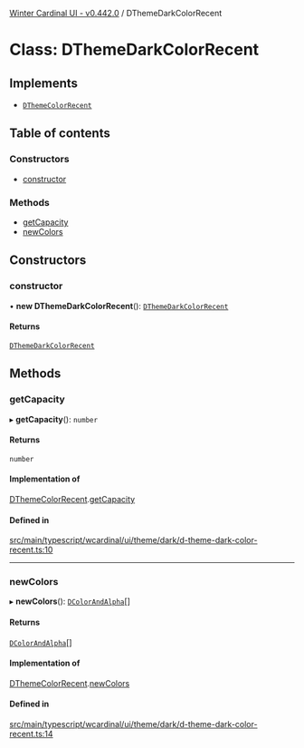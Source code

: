 [Winter Cardinal UI - v0.442.0](../index.md) / DThemeDarkColorRecent

# Class: DThemeDarkColorRecent

## Implements

- [`DThemeColorRecent`](../interfaces/DThemeColorRecent.md)

## Table of contents

### Constructors

- [constructor](DThemeDarkColorRecent.md#constructor)

### Methods

- [getCapacity](DThemeDarkColorRecent.md#getcapacity)
- [newColors](DThemeDarkColorRecent.md#newcolors)

## Constructors

### constructor

• **new DThemeDarkColorRecent**(): [`DThemeDarkColorRecent`](DThemeDarkColorRecent.md)

#### Returns

[`DThemeDarkColorRecent`](DThemeDarkColorRecent.md)

## Methods

### getCapacity

▸ **getCapacity**(): `number`

#### Returns

`number`

#### Implementation of

[DThemeColorRecent](../interfaces/DThemeColorRecent.md).[getCapacity](../interfaces/DThemeColorRecent.md#getcapacity)

#### Defined in

[src/main/typescript/wcardinal/ui/theme/dark/d-theme-dark-color-recent.ts:10](https://github.com/winter-cardinal/winter-cardinal-ui/blob/v0.442.0/src/main/typescript/wcardinal/ui/theme/dark/d-theme-dark-color-recent.ts#L10)

___

### newColors

▸ **newColors**(): [`DColorAndAlpha`](../interfaces/DColorAndAlpha.md)[]

#### Returns

[`DColorAndAlpha`](../interfaces/DColorAndAlpha.md)[]

#### Implementation of

[DThemeColorRecent](../interfaces/DThemeColorRecent.md).[newColors](../interfaces/DThemeColorRecent.md#newcolors)

#### Defined in

[src/main/typescript/wcardinal/ui/theme/dark/d-theme-dark-color-recent.ts:14](https://github.com/winter-cardinal/winter-cardinal-ui/blob/v0.442.0/src/main/typescript/wcardinal/ui/theme/dark/d-theme-dark-color-recent.ts#L14)
